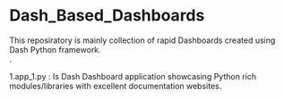 # Dash_Based_Dashboards

This reposiratory is mainly collection of rapid Dashboards created using Dash Python framework. <br>.

1.app_1.py : Is Dash Dashboard application showcasing Python rich modules/libraries with excellent documentation websites.
